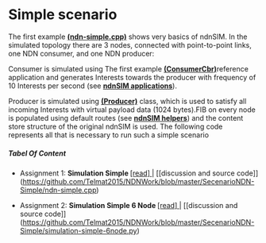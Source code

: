 #  Simple scenario

The first example [<b>(ndn-simple.cpp)</b>](https://github.com/syaifulahdan/ndndlearn/blob/master/Simple-scenario-Coding/ndn-simple.cpp)  shows very basics of ndnSIM. In the simulated topology there are 3 nodes, connected with point-to-point links, one NDN consumer, and one NDN producer:

Consumer is simulated using  The first example [<b>(ConsumerCbr)</b>](http://ndnsim.net/2.0/doxygen/classns3_1_1ndn_1_1ConsumerCbr.html)reference application and generates Interests towards the producer with frequency of 10 Interests per second (see [<b>ndnSIM applications</b>](http://ndnsim.net/2.0/applications.html)).

Producer is simulated using [<b>(Producer)</b>](http://ndnsim.net/2.0/doxygen/classns3_1_1ndn_1_1Producer.html) class, which is used to satisfy all incoming Interests with virtual payload data (1024 bytes).FIB on every node is populated using default routes (see [<b>ndnSIM helpers</b>](http://ndnsim.net/2.0/helpers.html)) and the content store structure of the original ndnSIM is used. The following code represents all that is necessary to run such a simple scenario

##### Tabel Of Content

   -  Assignment 1: <b>Simulation Simple </b>[[read] ](https://github.com/Telmat2015/NDNWork/blob/master/SecenarioNDN-Simple/Simulation-Simple.md) | [[discussion and source code]] (https://github.com/Telmat2015/NDNWork/blob/master/SecenarioNDN-Simple/ndn-simple.cpp)
   
   -  Assignment 2: <b>Simulation Simple 6 Node </b>[[read] ](https://github.com/Telmat2015/NDNWork/blob/master/SecenarioNDN-Simple/Simulation-Simple-6node.md) | [[discussion and source code]] (https://github.com/Telmat2015/NDNWork/blob/master/SecenarioNDN-Simple/simulation-simple-6node.py)

